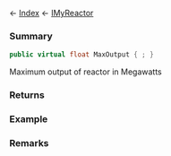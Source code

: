 ← [Index](Api-Index) ← [IMyReactor](Sandbox.ModAPI.Ingame.IMyReactor)

### Summary

```csharp
public virtual float MaxOutput { ; }
```

Maximum output of reactor in Megawatts

### Returns

### Example

### Remarks

